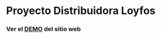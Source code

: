 # Proyecto Distribuidora Loyfos

### Ver el [DEMO](https://manufdev.github.io/Proyecto-Distribuidora-Loyfos/) del sitio web